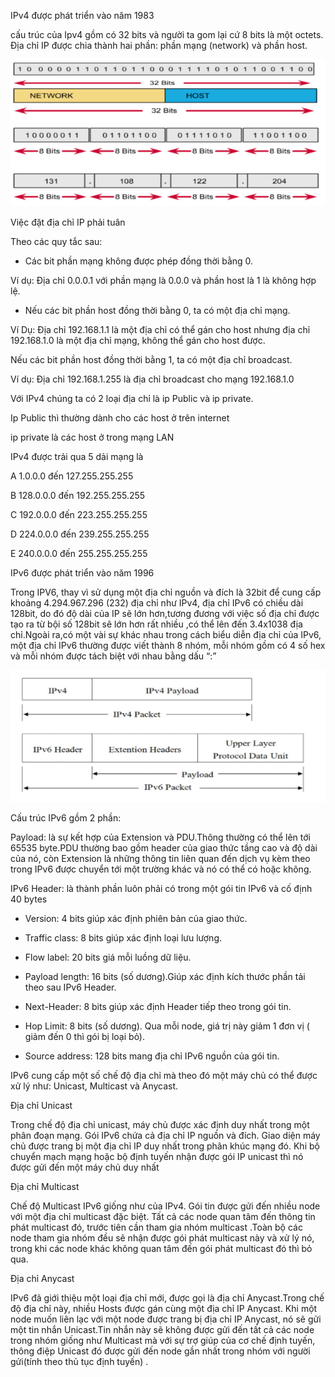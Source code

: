 IPv4 được phát triển vào năm 1983

cấu trúc của Ipv4 gồm có 32 bits và người ta gom lại cứ 8 bits là một octets.
Địa chỉ IP được chia thành hai phần: phần mạng (network) và phần host.

![ipv4image1](Image/ipv4image1.png)

Việc đặt địa chỉ IP phải tuân 

Theo các quy tắc sau:

- Các bit phần mạng không được phép đồng thời bằng 0.

Ví dụ: Địa chỉ 0.0.0.1 với phần mạng là 0.0.0 và phần host là 1 là không hợp lệ.

- Nếu các bit phần host đồng thời bằng 0, ta có một địa chỉ mạng.

Ví Dụ: Địa chỉ 192.168.1.1 là một địa chỉ có thể gán cho host nhưng địa chỉ 192.168.1.0 là một địa chỉ mạng, không thể gán cho host được.

Nếu các bit phần host đồng thời bằng 1, ta có một địa chỉ broadcast.

Ví dụ: Địa chỉ 192.168.1.255 là địa chỉ broadcast cho mạng 192.168.1.0

Với IPv4 chúng ta có 2 loại địa chỉ là ip Public và ip private.

Ip Public thì thường dành cho các host ở trên internet

ip private là các host ở trong mạng LAN

IPv4 được trải qua 5 dải mạng 
là 

A 1.0.0.0 đến 127.255.255.255

B 128.0.0.0 đến 192.255.255.255

C 192.0.0.0 đến 223.255.255.255

D 224.0.0.0 đến 239.255.255.255

E 240.0.0.0 đến 255.255.255.255





IPv6 được phát triển vào năm 1996

Trong IPV6, thay vì sử dụng một địa chỉ nguồn và đích là 32bit để cung cấp khoảng 4.294.967.296 (232) địa chỉ  như IPv4, địa chỉ IPv6 có chiều dài 128bit, do đó độ dài của IP sẽ lớn hơn,tương đương với việc số địa chỉ được tạo ra từ bội số 128bit sẽ lớn hơn rất nhiều ,có thể lên đến 3.4x1038 địa chỉ.Ngoài ra,có một vài sự khác nhau trong cách biểu diễn địa chỉ của IPv6, một địa chỉ IPv6 thường được viết thành 8 nhóm, mỗi nhóm gồm có 4 số hex và mỗi nhóm được tách biệt với nhau bằng dấu “:”

![ipv6image1](Image/ipv6image1.png)


Cấu trúc IPv6 gồm 2 phần:

Payload: là sự kết hợp của Extension và PDU.Thông thường có thể lên tới 65535 byte.PDU thường bao gồm header của giao thức tầng cao và độ dài của nó, còn Extension là những thông tin liên quan đến dịch vụ kèm theo trong IPv6 được chuyển tới một trường khác và nó có thể có hoặc không.

IPv6 Header: là thành phần luôn phải có trong một gói tin IPv6 và cố định 40 bytes

- Version: 4 bits giúp xác định phiên bản của giao thức.

- Traffic class: 8 bits giúp xác định loại lưu lượng.

- Flow label: 20 bits giá mỗi luồng dữ liệu.

- Payload length: 16 bits (số dương).Giúp xác định kích thước phần tải theo sau IPv6 Header.

- Next-Header: 8 bits giúp xác định Header tiếp theo trong gói  tin.

- Hop Limit: 8 bits (số dương). Qua mỗi node, giá trị này giảm 1 đơn vị ( giảm đến 0 thì gói bị loại bỏ).

- Source address: 128 bits mang địa chỉ IPv6 nguồn của gói tin.

IPv6 cung cấp một số chế độ địa chỉ mà theo đó một máy chủ có thể được xử lý như: Unicast, Multicast và Anycast.

Địa chỉ Unicast

Trong chế độ địa chỉ unicast, máy chủ được xác định duy nhất trong một phân đoạn mạng. Gói IPv6 chứa cả địa chỉ IP nguồn và đích. Giao diện máy chủ được trang bị một địa chỉ IP duy nhất trong phân khúc mạng đó. Khi bộ chuyển mạch mạng hoặc bộ định tuyến nhận được gói IP unicast thì nó được gửi đến một máy chủ duy nhất

Địa chỉ Multicast

Chế độ Multicast IPv6 giống như của IPv4. Gói tin được gửi đến nhiều node với một địa chỉ multicast đặc biệt. Tất cả các node quan tâm đến thông tin phát multicast đó, trước tiên cần tham gia nhóm multicast .Toàn bộ các node tham gia nhóm đều sẽ nhận được gói phát multicast này và xử lý nó, trong khi các node khác không quan tâm đến gói phát multicast đó thì bỏ qua.

Địa chỉ Anycast

IPv6 đã giới thiệu một loại địa chỉ mới, được gọi là địa chỉ Anycast.Trong chế độ địa chỉ này, nhiều Hosts được gán cùng một địa chỉ IP Anycast. Khi một node muốn liên lạc với một node được trang bị địa chỉ IP Anycast, nó sẽ gửi một tin nhắn Unicast.Tin nhắn này sẽ không được gửi đến tất cả các node trong nhóm giống như Multicast mà với sự trợ giúp của cơ chế định tuyến, thông điệp Unicast đó được gửi đến node gần nhất trong nhóm với người gửi(tính theo thủ tục định tuyến) .


